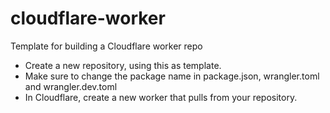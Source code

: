 # cloudflare-worker

Template for building a Cloudflare worker repo

- Create a new repository, using this as template.
- Make sure to change the package name in package.json, wrangler.toml and wrangler.dev.toml
- In Cloudflare, create a new worker that pulls from your repository.
